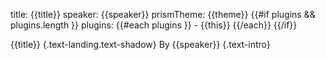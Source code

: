 title: {{title}}
speaker: {{speaker}}
prismTheme: {{theme}}
{{#if plugins && plugins.length }}
plugins:
  {{#each plugins }}
    - {{this}}
  {{/each}}
{{/if}}

{{title}} {.text-landing.text-shadow}
By {{speaker}} {.text-intro}
